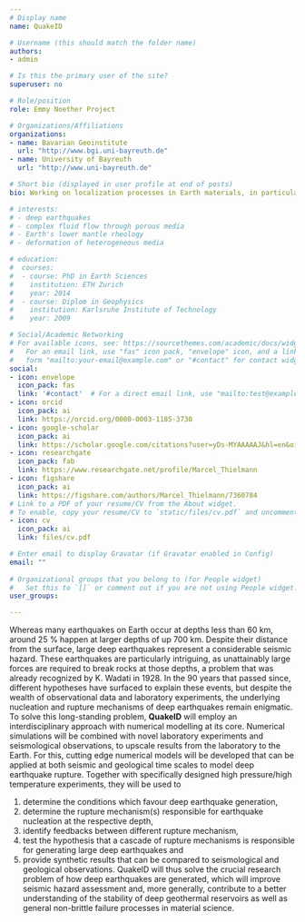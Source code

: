 ```yaml
---
# Display name
name: QuakeID

# Username (this should match the folder name)
authors:
- admin

# Is this the primary user of the site?
superuser: no

# Role/position
role: Emmy Noether Project

# Organizations/Affiliations
organizations:
- name: Bavarian Geoinstitute
  url: "http://www.bgi.uni-bayreuth.de"
- name: University of Bayreuth
  url: "http://www.uni-bayreuth.de"

# Short bio (displayed in user profile at end of posts)
bio: Working on localization processes in Earth materials, in particular deep earthquakes, flow of complex fluids in porous media and Earth's lower mantle rheology.

# interests:
# - deep earthquakes
# - complex fluid flow through porous media
# - Earth's lower mantle rheology
# - deformation of heterogeneous media

# education:
#  courses:
#  - course: PhD in Earth Sciences
#    institution: ETH Zurich
#    year: 2014
#  - course: Diplom in Geophysics
#    institution: Karlsruhe Institute of Technology
#    year: 2009

# Social/Academic Networking
# For available icons, see: https://sourcethemes.com/academic/docs/widgets/#icons
#   For an email link, use "fas" icon pack, "envelope" icon, and a link in the
#   form "mailto:your-email@example.com" or "#contact" for contact widget.
social:
- icon: envelope
  icon_pack: fas
  link: '#contact'  # For a direct email link, use "mailto:test@example.org".
- icon: orcid
  icon_pack: ai
  link: https://orcid.org/0000-0003-1185-3730
- icon: google-scholar
  icon_pack: ai
  link: https://scholar.google.com/citations?user=yDs-MYAAAAAJ&hl=en&oi=ao
- icon: researchgate
  icon_pack: fab
  link: https://www.researchgate.net/profile/Marcel_Thielmann
- icon: figshare
  icon_pack: ai
  link: https://figshare.com/authors/Marcel_Thielmann/7360784
# Link to a PDF of your resume/CV from the About widget.
# To enable, copy your resume/CV to `static/files/cv.pdf` and uncomment the lines below.  
- icon: cv
  icon_pack: ai
  link: files/cv.pdf

# Enter email to display Gravatar (if Gravatar enabled in Config)
email: ""
  
# Organizational groups that you belong to (for People widget)
#   Set this to `[]` or comment out if you are not using People widget.  
user_groups:

---
```


Whereas many earthquakes on Earth occur at depths less than 60 km, around 25 % happen at larger depths of up 700 km. Despite their distance from the surface, large deep earthquakes represent a considerable seismic hazard. These earthquakes are particularly intriguing, as unattainably large forces are required to break rocks at those depths, a problem that was already recognized by K. Wadati in 1928. In the 90 years that passed since, different hypotheses have surfaced to explain these events, but despite the wealth of observational data and laboratory experiments, the underlying nucleation and rupture mechanisms of deep earthquakes remain enigmatic. 
To solve this long-standing problem, **QuakeID** will employ an interdisciplinary approach with numerical modelling at its core. Numerical simulations will be combined with novel laboratory experiments and seismological observations, to upscale results from the laboratory to the Earth. 
For this, cutting edge numerical models will be developed that can be applied at both seismic and geological time scales to model deep earthquake rupture. Together with specifically designed high pressure/high temperature experiments, they will be used to 
1) determine the conditions which favour deep earthquake generation,
2) determine the rupture mechanism(s) responsible for earthquake nucleation at the respective depth,
3) identify feedbacks between different rupture mechanism,
4) test the hypothesis that a cascade of rupture mechanisms is responsible for generating large deep earthquakes and
5) provide synthetic results that can be compared to seismological and geological observations.
QuakeID will thus solve the crucial research problem of how deep earthquakes are generated, which will improve seismic hazard assessment and, more generally, contribute to a better understanding of the stability of deep geothermal reservoirs as well as general non-brittle failure processes in material science.

